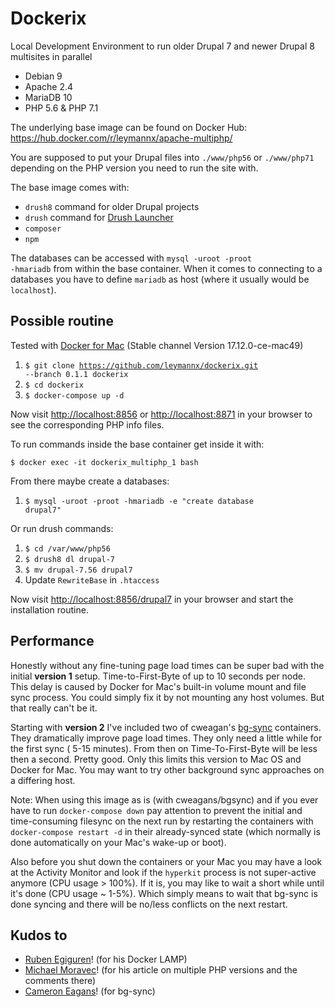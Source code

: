 # Dockerix

Local Development Environment to run older Drupal 7 and newer Drupal 8 multisites in parallel

- Debian 9
- Apache 2.4
- MariaDB 10
- PHP 5.6 & PHP 7.1

The underlying base image can be found on Docker Hub: https://hub.docker.com/r/leymannx/apache-multiphp/

You are supposed to put your Drupal files into <code>./www/php56</code> or <code>./www/php71</code> depending on the PHP version you need to run the site with.

The base image comes with:
- <code>drush8</code> command for older Drupal projects
- <code>drush</code> command for [Drush Launcher](https://github.com/drush-ops/drush-launcher)
- <code>composer</code>
- <code>npm</code>

The databases can be accessed with <code>mysql -uroot -proot -hmariadb</code> from within the base container. When it comes to connecting to a databases you have to define <code>mariadb</code> as host (where it usually would be <code>localhost</code>).

## Possible routine

Tested with [Docker for Mac](https://docs.docker.com/docker-for-mac/install/) (Stable channel Version 17.12.0-ce-mac49)

1. <code>$ git clone https://github.com/leymannx/dockerix.git --branch 0.1.1 dockerix</code>
2. <code>$ cd dockerix</code>
3. <code>$ docker-compose up -d</code>

Now visit [http://localhost:8856](http://localhost:8856) or [http://localhost:8871](http://localhost:8871) in your browser to see the corresponding PHP info files.

To run commands inside the base container get inside it with:

<code>$ docker exec -it dockerix_multiphp_1 bash</code>

From there maybe create a databases:

1. <code>$ mysql -uroot -proot -hmariadb -e "create database drupal7"</code>

Or run drush commands:

1. <code>$ cd /var/www/php56</code>
2. <code>$ drush8 dl drupal-7</code>
3. <code>$ mv drupal-7.56 drupal7</code>
4. Update <code>RewriteBase</code> in <code>.htaccess</code>

Now visit [http://localhost:8856/drupal7](http://localhost:8856/drupal7) in your browser and start the installation routine.

## Performance

Honestly without any fine-tuning page load times can be super bad with the initial **version 1** setup. Time-to-First-Byte of up to 10 seconds per node. This delay is caused by Docker for Mac's built-in volume mount and file sync process. You could simply fix it by not mounting any host volumes. But that really can't be it.

Starting with **version 2** I've included two of cweagan's [bg-sync](https://hub.docker.com/r/cweagans/bg-sync/) containers. They dramatically improve page load times. They only need a little while for the first sync ( 5-15 minutes). From then on Time-To-First-Byte will be less then a second. Pretty good. Only this limits this version to Mac OS and Docker for Mac. You may want to try other background sync approaches on a differing host.

Note: When using this image as is (with cweagans/bgsync) and if you ever have to run <code>docker-compose down</code> pay attention to prevent the initial and time-consuming filesync on the next run by restarting the containers with <code>docker-compose restart -d</code> in their already-synced state (which normally is done automatically on your Mac's wake-up or boot).

Also before you shut down the containers or your Mac you may have a look at the Activity Monitor and look if the <code>hyperkit</code> process is not super-active anymore (CPU usage > 100%). If it is, you may like to wait a short while until it's done (CPU usage ~ 1-5%). Which simply means to wait that bg-sync is done syncing and there will be no/less conflicts on the next restart. 

## Kudos to

- [Ruben Egiguren](https://github.com/keopx/docker-lamp)! (for his Docker LAMP)
- [Michael Moravec](https://pehapkari.cz/blog/2017/03/27/multiple-php-versions-the-easy-way/)! (for his article on multiple PHP versions and the comments there)
- [Cameron Eagans](https://github.com/cweagans/docker-bg-sync)! (for bg-sync)
